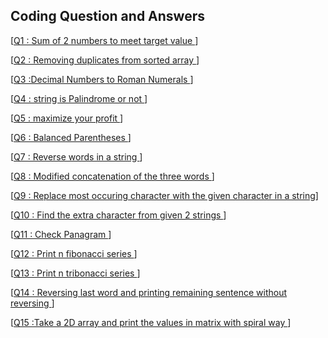 ## Coding Question and Answers

[[Q1 : Sum of 2 numbers to meet target value ](Q1/Q1.txt)] </br>

[[Q2 : Removing duplicates from sorted array ](Q2/Q2.txt)] </br>

[[Q3 :Decimal Numbers to Roman Numerals ](Q3/Q3.txt)] </br>

[[Q4 : string is Palindrome or not ](Q4/Q4.txt)] </br>

[[Q5 : maximize your profit ](Q5/Q5.txt)] </br>

[[Q6 : Balanced Parentheses ](Q6/Q6.txt)] </br>

[[Q7 : Reverse words in a string ](Q7/Q7.txt)] </br>

[[Q8 : Modified concatenation of the three words ](Q8/Q8.txt)] </br>

[[Q9 : Replace most occuring character with the given character in a string](Q9/Q9.txt)] </br>

[[Q10 : Find the extra character from given 2 strings ](Q10/Q10.txt)] </br>

[[Q11 : Check Panagram ](Q11/Q11.txt)] </br>

[[Q12 : Print n fibonacci series ](Q12/Q12.txt)] </br>

[[Q13 : Print n tribonacci series ](Q13/Q13.txt)] </br>

[[Q14 : Reversing last word and printing remaining sentence without reversing ](Q14/Q14.txt)] </br>

[[Q15 :Take a 2D array and print the values in matrix with spiral way ](Q15/Q15.txt)] </br>
